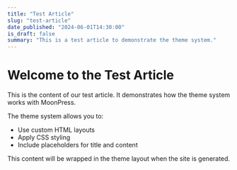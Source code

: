 ```yaml
---
title: "Test Article"
slug: "test-article"
date_published: "2024-06-01T14:30:00"
is_draft: false
summary: "This is a test article to demonstrate the theme system."
---
```


# Welcome to the Test Article

This is the content of our test article. It demonstrates how the theme system works with MoonPress.

The theme system allows you to:

- Use custom HTML layouts
- Apply CSS styling
- Include placeholders for title and content

This content will be wrapped in the theme layout when the site is generated.

